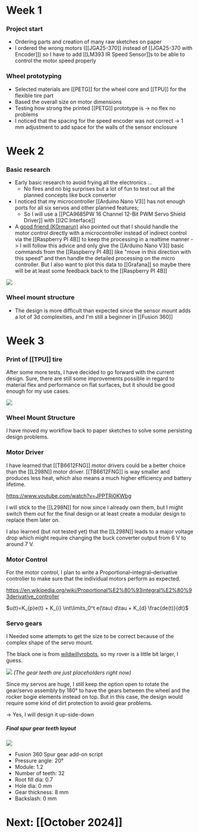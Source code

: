 
# Week 1
### Project start
- Ordering parts and creation of many raw sketches on paper
- I ordered the wrong motors ([[JGA25-370]] instead of [[JGA25-370 with Encoder]]) so I have to add [[LM393 IR Speed Sensor]]s to be able to control the motor speed properly

### Wheel prototyping
- Selected materials are [[PETG]] for the wheel core and [[TPU]] for the flexible tire part
- Based the overall size on motor dimensions
- Testing how strong the printed [[PETG]] prototype is → no flex no problems
- I noticed that the spacing for the speed encoder was not correct → 1 mm adjustment to add space for the walls of the sensor enclosure

# Week 2

### Basic research
- Early basic research to avoid frying all the electronics ...
	- No fires and no big surprises but a lot of fun to test out all the planned concepts like buck converter
- I noticed that my microcontroller [[Arduino Nano V3]] has not enough ports for all six servos and other planned features;
	- So I will use a [[PCA9685PW 16 Channel 12-Bit PWM Servo Shield Driver]] with [[I2C Interface]]
- A [good friend (K0rmarun)](https://github.com/k0rmarun) also pointed out that I should handle the motor control directly with a microcontroller instead of indirect control via the [[Raspberry PI 4B]] to keep the processing in a realtime manner -> I will follow this advice and only give the [[Arduino Nano V3]] basic commands from the [[Raspberry PI 4B]] like "move in this direction with this speed" and then handle the detailed processing on the micro controller. But I also want to plot this data to [[Grafana]] so maybe there will be at least some feedback back to the [[Raspberry PI 4B]]

![](../Images/2024/Week2.jpg)

### Wheel mount structure
- The design is more difficult than expected since the sensor mount adds a lot of 3d complexities, and I'm still a beginner in [[Fusion 360]]

# Week 3

### Print of [[TPU]] tire

After some more tests, I have decided to go forward with the current design.
Sure, there are still some improvements possible in regard to material flex and performance on flat surfaces,
but it should be good enough for my use cases.

![](../Images/2024/Week3_Rover_TPU_Print.jpg)

### Wheel Mount Structure
I have moved my workflow back to paper sketches to solve some persisting design problems.


### Motor Driver

I have learned that [[TB6612FNG]] motor drivers could be a better choice than the [[L298N]] motor driver.
[[TB6612FNG]] is way smaller and produces less heat, which also means a much higher efficiency and battery lifetime.

https://www.youtube.com/watch?v=JPPTRj0KWbg

I will stick to the [[L298N]] for now since I already own them, but I might switch them out for the final design or
at least create a modular design to replace them later on.

I also learned (but not tested yet) that the [[L298N]] leads to a major voltage drop which might require changing
the buck converter output from 6 V to around 7 V.

### Motor Control

For the motor control, I plan to write a Proportional–integral–derivative controller to make sure that the individual motors perform as expected.

https://en.wikipedia.org/wiki/Proportional%E2%80%93integral%E2%80%93derivative_controller

$u(t)=K_{p}e(t) + K_{i} \int\limits_0^t e(\tau) d\tau  + K_{d} \frac{de(t)}{dt}$

### Servo gears

I Needed some attempts to get the size to be correct because of the complex shape of the servo mount.

The black one is from [wildwillyrobots](https://www.printables.com/model/194299-stair-climbing-rover),
so my rover is a little bit larger, I guess.

![](../Images/2024/Week3_GearDesignTest.jpg)
_(The gear teeth are just placeholders right now)_

Since my servos are huge, I still keep the option open to rotate the gear/servo assembly by 180°
to have the gears between the wheel and the rocker bogie elements instead on top.
But in this case, the design would require some kind of dirt protection to avoid gear problems.

-> Yes, I will design it up-side-down

##### Final spur gear teeth layout
![](../Images/2024/Week3_GearDesign.jpg)

- Fusion 360 Spur gear add-on script
- Pressure angle: 20°
- Module: 1.2
- Number of teeth: 32
- Root fill dia: 0.7
- Hole dia: 0 mm
- Gear thickness: 8 mm
- Backslash: 0 mm

# Next: [[October 2024]]

